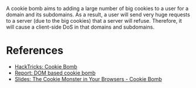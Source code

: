 A cookie bomb aims to adding a large number of big cookies to a user for a domain and its subdomains. As a result, a user will send very huge requests to a server (due to the big cookies) that a server will refuse. Therefore, it will cause a client-side DoS in that domains and subdomains.

# References

- [HackTricks: Cookie Bomb](https://book.hacktricks.xyz/pentesting-web/hacking-with-cookies/cookie-bomb)
- [Report: DOM based cookie bomb](https://hackerone.com/reports/57356)
- [Slides: The Cookie Monster in Your Browsers - Cookie Bomb](https://speakerdeck.com/filedescriptor/the-cookie-monster-in-your-browsers?slide=26)
